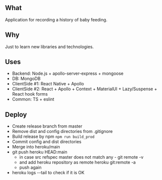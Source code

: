 ## What

Application for recording a history of baby feeding.

## Why

Just to learn new libraries and technologies.

## Uses

- Backend: Node.js + apollo-server-express + mongoose
- DB: MongoDB
- ClientSide #1: React Native + Apollo
- ClientSide #2: React + Apollo + Context + MaterialUI + Lazy/Suspense + React hook forms
- Common: TS + eslint 

## Deploy

- Create release branch from master
- Remove dist and config directories from .gitignore
- Build release by npm `npm run build_prod`
- Commit config and dist directories
- Merge into heroku/main
- git push heroku HEAD:main
    - in case src refspec master does not match any - git remote -v
    - and add heroku repository as remote heroku git:remote -a <app-name>
    - push again
- heroku logs --tail to check if it is OK